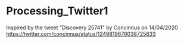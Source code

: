 # Processing_Twitter1
Inspired by the tweet "Discovery 25741" by Concinnus on 14/04/2020
https://twitter.com/concinnus/status/1249819676038725633

